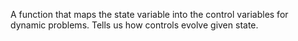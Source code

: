 A function that maps the state variable into the control variables for dynamic problems. Tells us how controls evolve given state.